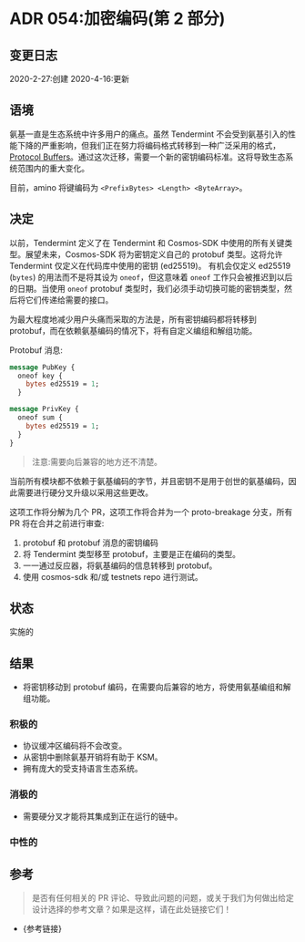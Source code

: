 # ADR 054:加密编码(第 2 部分)

## 变更日志

2020-2-27:创建
2020-4-16:更新

## 语境

氨基一直是生态系统中许多用户的痛点。虽然 Tendermint 不会受到氨基引入的性能下降的严重影响，但我们正在努力将编码格式转移到一种广泛采用的格式，[Protocol Buffers](https://developers.google.com/protocol-buffers)。通过这次迁移，需要一个新的密钥编码标准。这将导致生态系统范围内的重大变化。

目前，amino 将键编码为 `<PrefixBytes> <Length> <ByteArray>`。

## 决定

以前，Tendermint 定义了在 Tendermint 和 Cosmos-SDK 中使用的所有关键类型。展望未来，Cosmos-SDK 将为密钥定义自己的 protobuf 类型。这将允许 Tendermint 仅定义在代码库中使用的密钥 (ed25519)。
有机会仅定义 ed25519 (`bytes`) 的用法而不是将其设为 `oneof`，但这意味着 `oneof` 工作只会被推迟到以后的日期。当使用 `oneof` protobuf 类型时，我们必须手动切换可能的密钥类型，然后将它们传递给需要的接口。

为最大程度地减少用户头痛而采取的方法是，所有密钥编码都将转移到 protobuf，而在依赖氨基编码的情况下，将有自定义编组和解组功能。

Protobuf 消息:

```proto
message PubKey {
  oneof key {
    bytes ed25519 = 1;
  }

message PrivKey {
  oneof sum {
    bytes ed25519 = 1;
  }
}
```

> 注意:需要向后兼容的地方还不清楚。

当前所有模块都不依赖于氨基编码的字节，并且密钥不是用于创世的氨基编码，因此需要进行硬分叉升级以采用这些更改。

这项工作将分解为几个 PR，这项工作将合并为一个 proto-breakage 分支，所有 PR 将在合并之前进行审查:

1. protobuf 和 protobuf 消息的密钥编码
2. 将 Tendermint 类型移至 protobuf，主要是正在编码的类型。
3. 一一通过反应器，将氨基编码的信息转移到 protobuf。
4. 使用 cosmos-sdk 和/或 testnets repo 进行测试。

## 状态

实施的

## 结果

- 将密钥移动到 protobuf 编码，在需要向后兼容的地方，将使用氨基编组和解组功能。

### 积极的

- 协议缓冲区编码将不会改变。
- 从密钥中删除氨基开销将有助于 KSM。
- 拥有庞大的受支持语言生态系统。

### 消极的

- 需要硬分叉才能将其集成到正在运行的链中。

### 中性的

## 参考

> 是否有任何相关的 PR 评论、导致此问题的问题，或关于我们为何做出给定设计选择的参考文章？如果是这样，请在此处链接它们！

- {参考链接}
